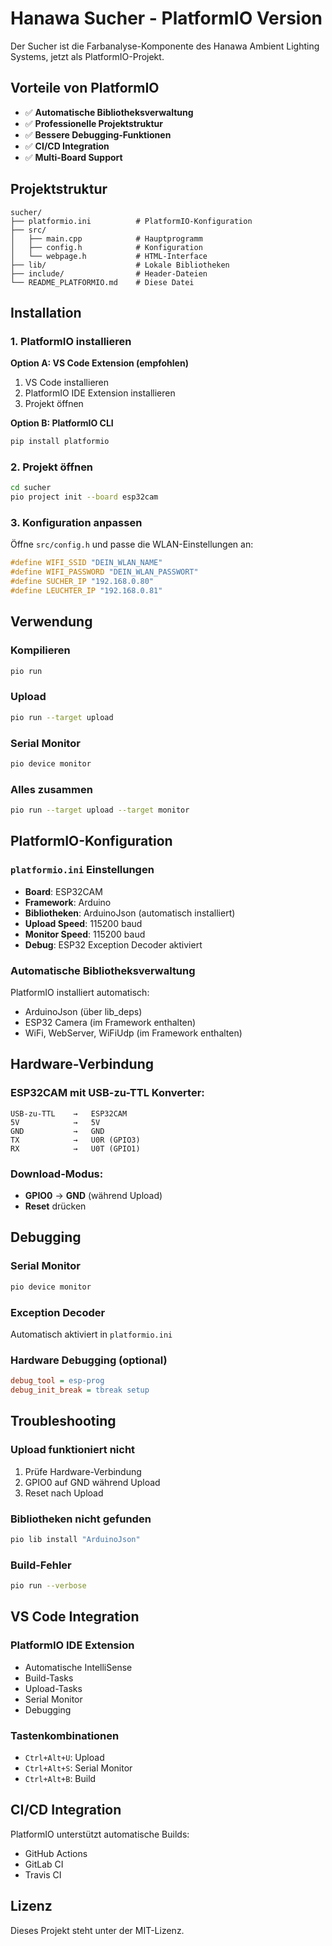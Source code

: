 # Hanawa Sucher - PlatformIO Version

Der Sucher ist die Farbanalyse-Komponente des Hanawa Ambient Lighting Systems, jetzt als PlatformIO-Projekt.

## Vorteile von PlatformIO

- ✅ **Automatische Bibliotheksverwaltung**
- ✅ **Professionelle Projektstruktur**
- ✅ **Bessere Debugging-Funktionen**
- ✅ **CI/CD Integration**
- ✅ **Multi-Board Support**

## Projektstruktur

```
sucher/
├── platformio.ini          # PlatformIO-Konfiguration
├── src/
│   ├── main.cpp            # Hauptprogramm
│   ├── config.h            # Konfiguration
│   └── webpage.h           # HTML-Interface
├── lib/                    # Lokale Bibliotheken
├── include/                # Header-Dateien
└── README_PLATFORMIO.md    # Diese Datei
```

## Installation

### 1. PlatformIO installieren

**Option A: VS Code Extension (empfohlen)**
1. VS Code installieren
2. PlatformIO IDE Extension installieren
3. Projekt öffnen

**Option B: PlatformIO CLI**
```bash
pip install platformio
```

### 2. Projekt öffnen

```bash
cd sucher
pio project init --board esp32cam
```

### 3. Konfiguration anpassen

Öffne `src/config.h` und passe die WLAN-Einstellungen an:
```cpp
#define WIFI_SSID "DEIN_WLAN_NAME"
#define WIFI_PASSWORD "DEIN_WLAN_PASSWORT"
#define SUCHER_IP "192.168.0.80"
#define LEUCHTER_IP "192.168.0.81"
```

## Verwendung

### Kompilieren
```bash
pio run
```

### Upload
```bash
pio run --target upload
```

### Serial Monitor
```bash
pio device monitor
```

### Alles zusammen
```bash
pio run --target upload --target monitor
```

## PlatformIO-Konfiguration

### `platformio.ini` Einstellungen

- **Board**: ESP32CAM
- **Framework**: Arduino
- **Bibliotheken**: ArduinoJson (automatisch installiert)
- **Upload Speed**: 115200 baud
- **Monitor Speed**: 115200 baud
- **Debug**: ESP32 Exception Decoder aktiviert

### Automatische Bibliotheksverwaltung

PlatformIO installiert automatisch:
- ArduinoJson (über lib_deps)
- ESP32 Camera (im Framework enthalten)
- WiFi, WebServer, WiFiUdp (im Framework enthalten)

## Hardware-Verbindung

### ESP32CAM mit USB-zu-TTL Konverter:
```
USB-zu-TTL    →   ESP32CAM
5V            →   5V
GND           →   GND
TX            →   U0R (GPIO3)
RX            →   U0T (GPIO1)
```

### Download-Modus:
- **GPIO0** → **GND** (während Upload)
- **Reset** drücken

## Debugging

### Serial Monitor
```bash
pio device monitor
```

### Exception Decoder
Automatisch aktiviert in `platformio.ini`

### Hardware Debugging (optional)
```ini
debug_tool = esp-prog
debug_init_break = tbreak setup
```

## Troubleshooting

### Upload funktioniert nicht
1. Prüfe Hardware-Verbindung
2. GPIO0 auf GND während Upload
3. Reset nach Upload

### Bibliotheken nicht gefunden
```bash
pio lib install "ArduinoJson"
```

### Build-Fehler
```bash
pio run --verbose
```

## VS Code Integration

### PlatformIO IDE Extension
- Automatische IntelliSense
- Build-Tasks
- Upload-Tasks
- Serial Monitor
- Debugging

### Tastenkombinationen
- `Ctrl+Alt+U`: Upload
- `Ctrl+Alt+S`: Serial Monitor
- `Ctrl+Alt+B`: Build

## CI/CD Integration

PlatformIO unterstützt automatische Builds:
- GitHub Actions
- GitLab CI
- Travis CI

## Lizenz

Dieses Projekt steht unter der MIT-Lizenz.
